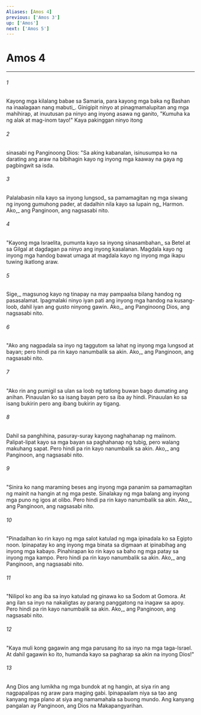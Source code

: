 ```yaml
---
Aliases: [Amos 4]
previous: ['Amos 3']
up: ['Amos']
next: ['Amos 5']
---
```

# Amos 4

***






















###### 1 










Kayong mga kilalang babae sa Samaria, para kayong mga baka ng Bashan na inaalagaan nang mabuti_. Ginigipit ninyo at pinagmamalupitan ang mga mahihirap, at inuutusan pa ninyo ang inyong asawa ng ganito, "Kumuha ka ng alak at mag-inom tayo!" Kaya pakinggan ninyo itong 





















###### 2 










sinasabi ng Panginoong Dios: "Sa aking kabanalan, isinusumpa ko na darating ang araw na bibihagin kayo ng inyong mga kaaway na gaya ng pagbingwit sa isda. 





















###### 3 










Palalabasin nila kayo sa inyong lungsod_ sa pamamagitan ng mga siwang ng inyong gumuhong pader, at dadalhin nila kayo sa lupain ng_ Harmon. Ako,_ ang Panginoon, ang nagsasabi nito. 





















###### 4 










"Kayong mga Israelita, pumunta kayo sa inyong sinasambahan_ sa Betel at sa Gilgal at dagdagan pa ninyo ang inyong kasalanan. Magdala kayo ng inyong mga handog bawat umaga at magdala kayo ng inyong mga ikapu tuwing ikatlong araw. 





















###### 5 










Sige,_ magsunog kayo ng tinapay na may pampaalsa bilang handog ng pasasalamat. Ipagmalaki ninyo iyan pati ang inyong mga handog na kusang-loob, dahil iyan ang gusto ninyong gawin. Ako,_ ang Panginoong Dios, ang nagsasabi nito. 





















###### 6 










"Ako ang nagpadala sa inyo ng taggutom sa lahat ng inyong mga lungsod at bayan; pero hindi pa rin kayo nanumbalik sa akin. Ako,_ ang Panginoon, ang nagsasabi nito. 





















###### 7 










"Ako rin ang pumigil sa ulan sa loob ng tatlong buwan bago dumating ang anihan. Pinauulan ko sa isang bayan pero sa iba ay hindi. Pinauulan ko sa isang bukirin pero ang ibang bukirin ay tigang. 





















###### 8 










Dahil sa panghihina, pasuray-suray kayong naghahanap ng maiinom. Palipat-lipat kayo sa mga bayan sa paghahanap ng tubig, pero walang makuhang sapat. Pero hindi pa rin kayo nanumbalik sa akin. Ako,_ ang Panginoon, ang nagsasabi nito. 





















###### 9 










"Sinira ko nang maraming beses ang inyong mga pananim sa pamamagitan ng mainit na hangin at ng mga peste. Sinalakay ng mga balang ang inyong mga puno ng igos at olibo. Pero hindi pa rin kayo nanumbalik sa akin. Ako,_ ang Panginoon, ang nagsasabi nito. 





















###### 10 










"Pinadalhan ko rin kayo ng mga salot katulad ng mga ipinadala ko sa Egipto noon. Ipinapatay ko ang inyong mga binata sa digmaan at ipinabihag ang inyong mga kabayo. Pinahirapan ko rin kayo sa baho ng mga patay sa inyong mga kampo. Pero hindi pa rin kayo nanumbalik sa akin. Ako,_ ang Panginoon, ang nagsasabi nito. 





















###### 11 










"Nilipol ko ang iba sa inyo katulad ng ginawa ko sa Sodom at Gomora. At ang ilan sa inyo na nakaligtas ay parang panggatong na inagaw sa apoy. Pero hindi pa rin kayo nanumbalik sa akin. Ako,_ ang Panginoon, ang nagsasabi nito. 





















###### 12 










"Kaya muli kong gagawin ang mga parusang ito sa inyo na mga taga-Israel. At dahil gagawin ko ito, humanda kayo sa pagharap sa akin na inyong Dios!" 





















###### 13 










Ang Dios ang lumikha ng mga bundok at ng hangin, at siya rin ang nagpapalipas ng araw para maging gabi. Ipinapaalam niya sa tao ang kanyang mga plano at siya ang namamahala sa buong mundo. Ang kanyang pangalan ay Panginoon, ang Dios na Makapangyarihan.
